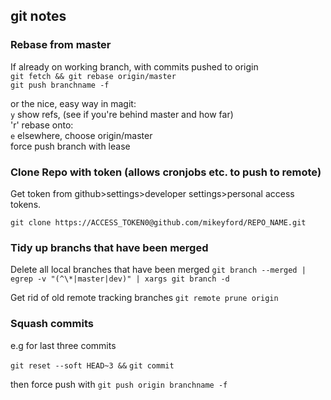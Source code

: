 ## git notes

### Rebase from master

If already on working branch, with commits pushed to origin  
`git fetch && git rebase origin/master`  
`git push branchname -f`

or the nice, easy way in magit:  
`y` show refs, (see if you're behind master and how far)  
'r' rebase onto:  
`e` elsewhere, choose origin/master  
force push branch with lease  


### Clone Repo with token (allows cronjobs etc. to push to remote)

Get token from github>settings>developer settings>personal access tokens.

`git clone https://ACCESS_TOKEN0@github.com/mikeyford/REPO_NAME.git`


### Tidy up branchs that have been merged

Delete all local branches that have been merged
`git branch --merged | egrep -v "(^\*|master|dev)" | xargs git branch -d`

Get rid of old remote tracking branches
`git remote prune origin`


### Squash commits

e.g for last three commits

`git reset --soft HEAD~3 &&`
`git commit`

then force push with `git push origin branchname -f`
